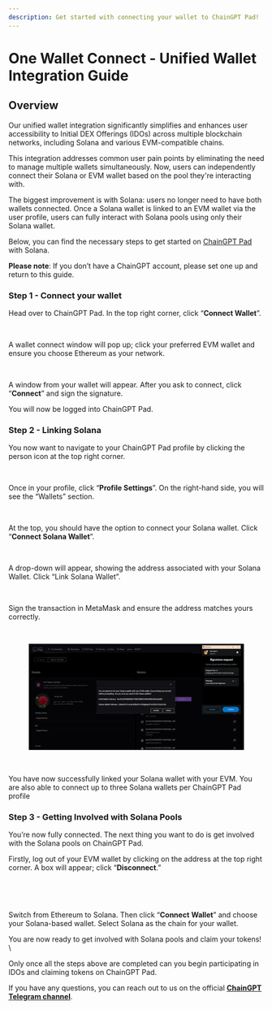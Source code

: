 ```yaml
---
description: Get started with connecting your wallet to ChainGPT Pad!
---
```


# One Wallet Connect - Unified Wallet Integration Guide

## Overview

Our unified wallet integration significantly simplifies and enhances user accessibility to Initial DEX Offerings (IDOs) across multiple blockchain networks, including Solana and various EVM-compatible chains.&#x20;

This integration addresses common user pain points by eliminating the need to manage multiple wallets simultaneously. Now, users can independently connect their Solana or EVM wallet based on the pool they're interacting with.

The biggest improvement is with Solana: users no longer need to have both wallets connected. Once a Solana wallet is linked to an EVM wallet via the user profile, users can fully interact with Solana pools using only their Solana wallet.

Below, you can find the necessary steps to get started on [ChainGPT Pad](https://app.gitbook.com/u/vt7ouO7Toga7R4fjv601TLYsQCx2) with Solana.

**Please note**: If you don’t have a ChainGPT account, please set one up and return to this guide.



### Step 1 - Connect your wallet

Head over to ChainGPT Pad. In the top right corner, click “**Connect Wallet**”.&#x20;

<figure><img src="https://lh7-rt.googleusercontent.com/docsz/AD_4nXdXB-VoPc1Z12YR5ThYEzEJhVf7tPj4fPVtZ1KcT8-uw4UdEO8Mbkvece38lGrGlUKNPRVXRdlZN1JRnZs6qUAFwF06yysJiSHuHkiZ7q1Cjhxj5iZNtxjTi__FR6HFhZuUPWVKuQ?key=6LnOTJypQT-70kHu9TDQiOH5" alt=""><figcaption></figcaption></figure>

A wallet connect window will pop up; click your preferred EVM wallet and ensure you choose Ethereum as your network.

<figure><img src="https://lh7-rt.googleusercontent.com/docsz/AD_4nXcPJECzzj_UPpVD6deqMwPdtwymdOIbER83pldHawu5swIBUI68AxyfFXFXSKlyjP05jlkYwE9NqSs0ErPpm8EEq-JIhl7rnLZ552z0asoQB2G_umH67Xhlq7es7eJCzhfYovkDQQ?key=6LnOTJypQT-70kHu9TDQiOH5" alt=""><figcaption></figcaption></figure>

A window from your wallet will appear. After you ask to connect, click “**Connect**” and sign the signature.

You will now be logged into ChainGPT Pad.&#x20;



### Step 2 - Linking Solana&#x20;

You now want to navigate to your ChainGPT Pad profile by clicking the person icon at the top right corner.&#x20;

<figure><img src="https://lh7-rt.googleusercontent.com/docsz/AD_4nXd7FJUCH4s4PlBdGeAVvDk_lYF2AHJsSX3bwG7Ehn9KhUQeqhh-XAbXiJXNz-QlveKLS4cBGPlEv_ESKK7fbydsFXLj1cWL3WrCxtr5d8NZEbJB8oBkQCI5ruIEF2oIVKLO6zf9Eg?key=6LnOTJypQT-70kHu9TDQiOH5" alt=""><figcaption></figcaption></figure>

Once in your profile, click “**Profile Settings**”. On the right-hand side, you will see the “Wallets” section.&#x20;

<figure><img src="https://lh7-rt.googleusercontent.com/docsz/AD_4nXdudgkkCC35P7Fn5u36UKGbIbPST3GlB0yCLw9c3QjE4I-5rLWqpU_YVtAarDrXqfDwbOHc3jdtOV5veizdQD4pLlOLLGVVOrjlBqdgXjfXmtV96Fr57vMetfA78r0YplqWFaZR?key=6LnOTJypQT-70kHu9TDQiOH5" alt=""><figcaption></figcaption></figure>

At the top, you should have the option to connect your Solana wallet. Click “**Connect Solana Wallet**”.

<figure><img src="https://lh7-rt.googleusercontent.com/docsz/AD_4nXdqRyeqjUQjUJZINfje4nyipDtOv5bJgpFknk0W1sNDe7nU0VkYpO5KKn8LppJnWe8CMpqXjssXa3ytQORdBU0GG-9q6x7aWksgwwFhOuyv1nIESgdt4sWBLjGhwZ_-okSjgYea?key=6LnOTJypQT-70kHu9TDQiOH5" alt=""><figcaption></figcaption></figure>

A drop-down will appear, showing the address associated with your Solana Wallet. Click “Link Solana Wallet”.&#x20;

<figure><img src="https://lh7-rt.googleusercontent.com/docsz/AD_4nXcJlk-kST7da2vIbgCBD-Yz9iCrhN8dyvfUjGyVusfY5nuJPQ37ktawpOTwRdOoea8XCqJUhjjOkWFn2TV5d6jQcJHFF2TCRBjRzhKDZBxqzonoR158BW4ITWjuhtC0-RlKw4DC?key=6LnOTJypQT-70kHu9TDQiOH5" alt=""><figcaption></figcaption></figure>

Sign the transaction in MetaMask and ensure the address matches yours correctly.

<figure><img src="https://lh7-rt.googleusercontent.com/docsz/AD_4nXcCdMlbxV830clyVkwS8OM59cTyj77H2YFCleqKVE_JR3kJvVO-sXXk7lAUrbANg25Va-YToL-oyx6aFd4nw9OZtLULshdQlK-MbBFOnoCToM4SIKFpmRF92A5tiS-UV7i0tAUJhQ?key=6LnOTJypQT-70kHu9TDQiOH5" alt=""><figcaption></figcaption></figure>

<figure><img src="../../.gitbook/assets/image (1) (1) (1).png" alt=""><figcaption></figcaption></figure>

<figure><img src="https://lh7-rt.googleusercontent.com/docsz/AD_4nXf8FsXm38Z-lUy9xJPUzfi7z2r8WQGYj8FtjKcxMBZaLuxiR24Zz0aL6KfVTtdAsJfvwXs4NuxEGAFchu-Yc79TEHX_wzQRopCYnpbtMnNvbx1gVDZjHpFdDy0VNIR74n_JkQJQug?key=6LnOTJypQT-70kHu9TDQiOH5" alt=""><figcaption></figcaption></figure>

You have now successfully linked your Solana wallet with your EVM. You are also able to connect up to three Solana wallets per ChainGPT Pad profile



### Step 3 - Getting Involved with Solana Pools

You’re now fully connected. The next thing you want to do is get involved with the Solana pools on ChainGPT Pad.

Firstly, log out of your EVM wallet by clicking on the address at the top right corner. A box will appear; click “**Disconnect**.”&#x20;

<figure><img src="https://lh7-rt.googleusercontent.com/docsz/AD_4nXdwyKmSQDu2lSfKVQXDg2ycqJsuhTW4QsioY125lOeON_L6_XxATGxLDBj_UFyHw6QKjGgJXwMh_pbW5ZDHvNbH-z4odfj4IXiMfZo_d3vB80W2qlKsIYAHQ8JE-Khm9C_Rgrpg-Q?key=6LnOTJypQT-70kHu9TDQiOH5" alt=""><figcaption></figcaption></figure>

<figure><img src="https://lh7-rt.googleusercontent.com/docsz/AD_4nXcroTEnr_0NHxiqK6OKwr2gzqi6REtmKvuSIjP7qh_prWG6ob7pKsGIDz8KVcxH6a7qNnTEopw4nNLKPs6bvpuLi96XTrN64y2dDQu6LkrwdK8odq0BkeaCcqGJsXOpB5XpPWQ5?key=6LnOTJypQT-70kHu9TDQiOH5" alt=""><figcaption></figcaption></figure>

Switch from Ethereum to Solana. Then click “**Connect** **Wallet**” and choose your Solana-based wallet. Select Solana as the chain for your wallet.&#x20;

You are now ready to get involved with Solana pools and claim your tokens! \


Only once all the steps above are completed can you begin participating in IDOs and claiming tokens on ChainGPT Pad.&#x20;

If you have any questions, you can reach out to us on the official [**ChainGPT Telegram channel**](https://t.me/ChainGPT).&#x20;
